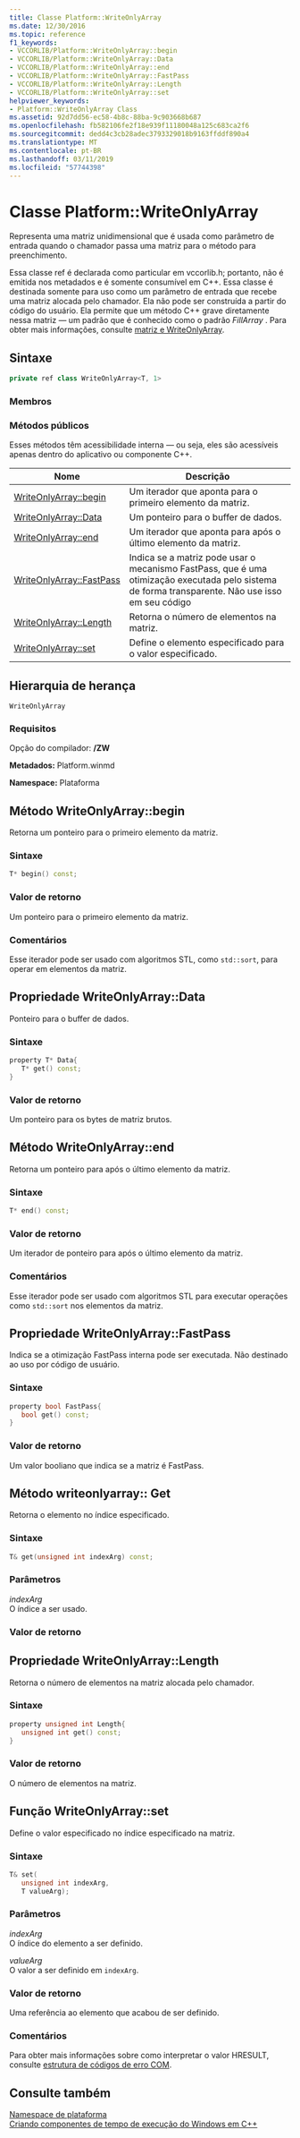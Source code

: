 ```yaml
---
title: Classe Platform::WriteOnlyArray
ms.date: 12/30/2016
ms.topic: reference
f1_keywords:
- VCCORLIB/Platform::WriteOnlyArray::begin
- VCCORLIB/Platform::WriteOnlyArray::Data
- VCCORLIB/Platform::WriteOnlyArray::end
- VCCORLIB/Platform::WriteOnlyArray::FastPass
- VCCORLIB/Platform::WriteOnlyArray::Length
- VCCORLIB/Platform::WriteOnlyArray::set
helpviewer_keywords:
- Platform::WriteOnlyArray Class
ms.assetid: 92d7dd56-ec58-4b8c-88ba-9c903668b687
ms.openlocfilehash: fb582106fe2f18e939f11180048a125c683ca2f6
ms.sourcegitcommit: dedd4c3cb28adec3793329018b9163ffddf890a4
ms.translationtype: MT
ms.contentlocale: pt-BR
ms.lasthandoff: 03/11/2019
ms.locfileid: "57744398"
---
```

# <a name="platformwriteonlyarray-class"></a>Classe Platform::WriteOnlyArray

Representa uma matriz unidimensional que é usada como parâmetro de entrada quando o chamador passa uma matriz para o método para preenchimento.

Essa classe ref é declarada como particular em vccorlib.h; portanto, não é emitida nos metadados e é somente consumível em C++. Essa classe é destinada somente para uso como um parâmetro de entrada que recebe uma matriz alocada pelo chamador. Ela não pode ser construída a partir do código do usuário. Ela permite que um método C++ grave diretamente nessa matriz — um padrão que é conhecido como o padrão *FillArray* . Para obter mais informações, consulte [matriz e WriteOnlyArray](../cppcx/array-and-writeonlyarray-c-cx.md).

## <a name="syntax"></a>Sintaxe

```cpp
private ref class WriteOnlyArray<T, 1>
```

### <a name="members"></a>Membros

### <a name="public-methods"></a>Métodos públicos

Esses métodos têm acessibilidade interna — ou seja, eles são acessíveis apenas dentro do aplicativo ou componente C++.

|Nome|Descrição|
|----------|-----------------|
|[WriteOnlyArray::begin](#begin)|Um iterador que aponta para o primeiro elemento da matriz.|
|[WriteOnlyArray::Data](#data)|Um ponteiro para o buffer de dados.|
|[WriteOnlyArray::end](#end)|Um iterador que aponta para após o último elemento da matriz.|
|[WriteOnlyArray::FastPass](#fastpass)|Indica se a matriz pode usar o mecanismo FastPass, que é uma otimização executada pelo sistema de forma transparente. Não use isso em seu código|
|[WriteOnlyArray::Length](#length)|Retorna o número de elementos na matriz.|
|[WriteOnlyArray::set](#set)|Define o elemento especificado para o valor especificado.|

## <a name="inheritance-hierarchy"></a>Hierarquia de herança

`WriteOnlyArray`

### <a name="requirements"></a>Requisitos

Opção do compilador: **/ZW**

**Metadados:** Platform.winmd

**Namespace:** Plataforma

## <a name="begin"></a>  Método WriteOnlyArray::begin

Retorna um ponteiro para o primeiro elemento da matriz.

### <a name="syntax"></a>Sintaxe

```cpp
T* begin() const;
```

### <a name="return-value"></a>Valor de retorno

Um ponteiro para o primeiro elemento da matriz.

### <a name="remarks"></a>Comentários

Esse iterador pode ser usado com algoritmos STL, como `std::sort`, para operar em elementos da matriz.

## <a name="data"></a>  Propriedade WriteOnlyArray::Data

Ponteiro para o buffer de dados.

### <a name="syntax"></a>Sintaxe

```cpp
property T* Data{
   T* get() const;
}
```

### <a name="return-value"></a>Valor de retorno

Um ponteiro para os bytes de matriz brutos.

## <a name="end"></a>  Método WriteOnlyArray::end

Retorna um ponteiro para após o último elemento da matriz.

### <a name="syntax"></a>Sintaxe

```cpp
T* end() const;
```

### <a name="return-value"></a>Valor de retorno

Um iterador de ponteiro para após o último elemento da matriz.

### <a name="remarks"></a>Comentários

Esse iterador pode ser usado com algoritmos STL para executar operações como `std::sort` nos elementos da matriz.

## <a name="fastpass"></a>  Propriedade WriteOnlyArray::FastPass

Indica se a otimização FastPass interna pode ser executada. Não destinado ao uso por código de usuário.

### <a name="syntax"></a>Sintaxe

```cpp
property bool FastPass{
   bool get() const;
}
```

### <a name="return-value"></a>Valor de retorno

Um valor booliano que indica se a matriz é FastPass.

## <a name="get"></a>  Método writeonlyarray:: Get

Retorna o elemento no índice especificado.

### <a name="syntax"></a>Sintaxe

```cpp
T& get(unsigned int indexArg) const;
```

### <a name="parameters"></a>Parâmetros

*indexArg*<br/>
O índice a ser usado.

### <a name="return-value"></a>Valor de retorno

## <a name="length"></a>  Propriedade WriteOnlyArray::Length

Retorna o número de elementos na matriz alocada pelo chamador.

### <a name="syntax"></a>Sintaxe

```cpp
property unsigned int Length{
   unsigned int get() const;
}
```

### <a name="return-value"></a>Valor de retorno

O número de elementos na matriz.

## <a name="set"></a>  Função WriteOnlyArray::set

Define o valor especificado no índice especificado na matriz.

### <a name="syntax"></a>Sintaxe

```cpp
T& set(
   unsigned int indexArg,
   T valueArg);
```

### <a name="parameters"></a>Parâmetros

*indexArg*<br/>
O índice do elemento a ser definido.

*valueArg*<br/>
O valor a ser definido em `indexArg`.

### <a name="return-value"></a>Valor de retorno

Uma referência ao elemento que acabou de ser definido.

### <a name="remarks"></a>Comentários

Para obter mais informações sobre como interpretar o valor HRESULT, consulte [estrutura de códigos de erro COM](/windows/desktop/com/structure-of-com-error-codes).

## <a name="see-also"></a>Consulte também

[Namespace de plataforma](platform-namespace-c-cx.md)<br/>
[Criando componentes de tempo de execução do Windows em C++](/windows/uwp/winrt-components/creating-windows-runtime-components-in-cpp)
